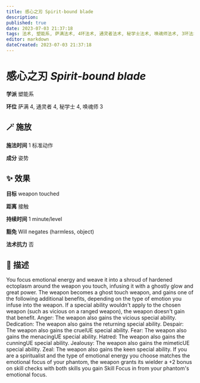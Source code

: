 ```yaml
---
title: 感心之刃 Spirit-bound blade
description: 
published: true
date: 2023-07-03 21:37:18
tags: 法术, 塑能系, 萨满法术, 4环法术, 通灵者法术, 秘学士法术, 唤魂师法术, 3环法术
editor: markdown
dateCreated: 2023-07-03 21:37:18
---
```


# **感心之刃** *Spirit-bound blade*

**学派** 塑能系 

**环位** 萨满 4, 通灵者 4, 秘学士 4, 唤魂师 3

## 🪄 施放

**施法时间** 1 标准动作

**成分** 姿势

## ✨ 效果 

**目标** weapon touched 

**距离** 接触  

**持续时间** 1 minute/level 

**豁免** Will negates (harmless, object)

**法术抗力** 否

## 📖 描述

You focus emotional energy and weave it into a shroud of hardened ectoplasm around the weapon you touch, infusing it with a ghostly glow and great power. The weapon becomes a ghost touch weapon, and gains one of the following additional benefits, depending on the type of emotion you  infuse into the weapon. If a special ability wouldn't apply to the chosen weapon (such as vicious on a ranged weapon), the weapon doesn't gain that benefit.  Anger: The weapon also gains the vicious special ability.  Dedication: The weapon also gains the returning special ability.  Despair: The weapon also gains the cruelUE special ability.  Fear: The weapon also gains the menacingUE special ability.  Hatred: The weapon also gains the cunningUE special ability.  Jealousy: The weapon also gains the mimeticUE special ability.  Zeal: The weapon also gains the keen special ability.  If you are a spiritualist and the type of emotional energy you choose matches the emotional focus of your phantom, the weapon grants its wielder a +2 bonus on skill checks with both skills you gain Skill Focus in from your phantom's emotional focus.
    